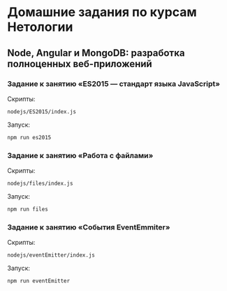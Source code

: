 # Домашние задания по курсам Нетологии

## Node, Angular и MongoDB: разработка полноценных веб-приложений

### Задание к занятию «ES2015 — стандарт языка JavaScript»
Скрипты:

    nodejs/ES2015/index.js

Запуск: 

```js
npm run es2015
```

### Задание к занятию «Работа с файлами»
Скрипты:

    nodejs/files/index.js

Запуск: 

```js
npm run files
```

### Задание к занятию «События EventEmmiter»
Скрипты:

    nodejs/eventEmitter/index.js

Запуск: 

```js
npm run eventEmitter
```